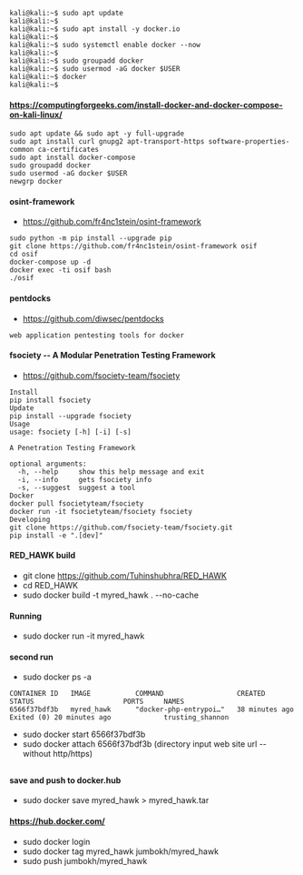 ```
kali@kali:~$ sudo apt update
kali@kali:~$
kali@kali:~$ sudo apt install -y docker.io
kali@kali:~$
kali@kali:~$ sudo systemctl enable docker --now
kali@kali:~$
kali@kali:~$ sudo groupadd docker
kali@kali:~$ sudo usermod -aG docker $USER
kali@kali:~$ docker
kali@kali:~$
```
#### https://computingforgeeks.com/install-docker-and-docker-compose-on-kali-linux/
```
sudo apt update && sudo apt -y full-upgrade
sudo apt install curl gnupg2 apt-transport-https software-properties-common ca-certificates
sudo apt install docker-compose
sudo groupadd docker
sudo usermod -aG docker $USER
newgrp docker
```
#### osint-framework
* https://github.com/fr4nc1stein/osint-framework
```
sudo python -m pip install --upgrade pip
git clone https://github.com/fr4nc1stein/osint-framework osif
cd osif
docker-compose up -d
docker exec -ti osif bash
./osif
```
#### pentdocks
* https://github.com/diwsec/pentdocks
```
web application pentesting tools for docker
```
#### fsociety -- A Modular Penetration Testing Framework
* https://github.com/fsociety-team/fsociety
```
Install
pip install fsociety
Update
pip install --upgrade fsociety
Usage
usage: fsociety [-h] [-i] [-s]

A Penetration Testing Framework

optional arguments:
  -h, --help     show this help message and exit
  -i, --info     gets fsociety info
  -s, --suggest  suggest a tool
Docker
docker pull fsocietyteam/fsociety
docker run -it fsocietyteam/fsociety fsociety
Developing
git clone https://github.com/fsociety-team/fsociety.git
pip install -e ".[dev]"
```
#### RED_HAWK build
* git clone https://github.com/Tuhinshubhra/RED_HAWK
* cd RED_HAWK
* sudo docker build -t myred_hawk . --no-cache
#### Running
* sudo docker run -it myred_hawk
#### second run 
* sudo docker ps -a
```
CONTAINER ID   IMAGE           COMMAND                  CREATED          STATUS                      PORTS     NAMES
6566f37bdf3b   myred_hawk      "docker-php-entrypoi…"   38 minutes ago   Exited (0) 20 minutes ago             trusting_shannon
```
* sudo docker start 6566f37bdf3b
* sudo docker attach 6566f37bdf3b
(directory input web site url -- without http/https)
##
#### save and push to docker.hub
* sudo docker save myred_hawk > myred_hawk.tar
#### https://hub.docker.com/
* sudo docker login
* sudo docker tag myred_hawk jumbokh/myred_hawk
* sudo push jumbokh/myred_hawk
